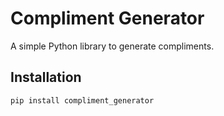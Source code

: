 # Compliment Generator

A simple Python library to generate compliments.

## Installation

```bash
pip install compliment_generator
